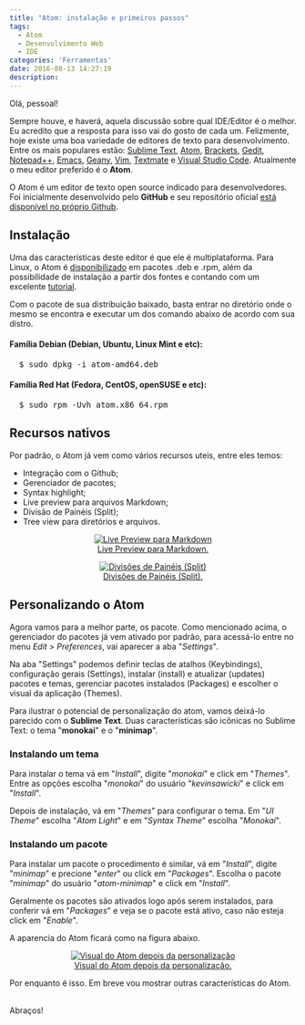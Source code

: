 ```yaml
---
title: "Atom: instalação e primeiros passos"
tags:
  - Atom
  - Desenvolvimento Web
  - IDE
categories: 'Ferramentas'
date: 2016-08-13 14:27:19
description:
---
```

Olá, pessoal!

Sempre houve, e haverá, aquela discussão  sobre qual IDE/Editor é o melhor. Eu acredito que a resposta para isso vai do gosto de cada um. Felizmente, hoje existe uma boa variedade de editores de texto para desenvolvimento. Entre os mais populares estão: [Sublime Text](https://www.sublimetext.com/), [Atom](https://atom.io/), [Brackets](http://brackets.io/), [Gedit](https://wiki.gnome.org/Apps/Gedit), [Notepad++](https://notepad-plus-plus.org/), [Emacs](https://www.gnu.org/software/emacs/), [Geany](https://www.geany.org/), [Vim](http://www.vim.org/), [Textmate](https://macromates.com/) e [Visual Studio Code](https://code.visualstudio.com/). Atualmente o meu editor preferido é o <strong>Atom</strong>.

O Atom é um editor de texto open source indicado para desenvolvedores. Foi inicialmente desenvolvido pelo <strong>GitHub</strong> e seu repositório oficial [está disponível no próprio Github](https://github.com/atom/atom).

## Instalação

Uma das características deste editor é que ele é multiplataforma. Para Linux, o Atom é <a href="https://atom.io/" title="Site oficial do Atom" target="_blank">disponibilizado</a> em pacotes .deb e .rpm, além da possibilidade de instalação a partir dos fontes e contando com um excelente <a href="https://github.com/atom/atom/blob/master/docs/build-instructions/linux.md" target="_blank">tutorial</a>.

Com o pacote de sua distribuição baixado, basta entrar no diretório onde o mesmo se encontra e executar um dos comando abaixo de acordo com sua distro.

#### Família Debian (Debian, Ubuntu, Linux Mint e etc):

<pre class="terminal">
  $ sudo dpkg -i atom-amd64.deb
</pre>

#### Família Red Hat (Fedora, CentOS, openSUSE e etc):

<pre class="terminal">
  $ sudo rpm -Uvh atom.x86_64.rpm
</pre>

## Recursos nativos

Por padrão, o Atom já vem como vários recursos uteis, entre eles temos:

  * Integração com o Github;
  * Gerenciador de pacotes;
  * Syntax highlight;
  * Live preview para arquivos Markdown;
  * Divisão de Painéis (Split);
  * Tree view para diretórios e arquivos.

<div style="text-align: center"><a href="/blog/atom-instalacao-primeiros-passos/atom-live-preview-md.png" target="_blank"><figure><img src="/blog/atom-instalacao-primeiros-passos/atom-live-preview-md.png" style="max-width: 100%" alt="Live Preview para Markdown" title="Live Preview para Markdown" /><figcaption class="text-center">Live Preview para Markdown.</figcaption></figure></a></div>

<div style="text-align: center"><a href="/blog/atom-instalacao-primeiros-passos/atom-split.png" target="_blank"><figure><img src="/blog/atom-instalacao-primeiros-passos/atom-split.png" style="max-width: 100%" alt="Divisões de Painéis (Split)" title="Divisões de Painéis (Split)" /><figcaption class="text-center">Divisões de Painéis (Split).</figcaption></figure></a></div>

## Personalizando o Atom

Agora vamos para a melhor parte, os pacote. Como mencionado acima, o gerenciador do pacotes já vem ativado por padrão, para acessá-lo entre no menu <em>Edit</em> > <em>Preferences</em>, vai aparecer a aba "<em>Settings</em>".

Na aba "Settings" podemos definir teclas de atalhos (Keybindings), configuração gerais (Settings), instalar (install) e atualizar (updates) pacotes e temas, gerenciar pacotes instalados (Packages) e escolher o visual da aplicação (Themes).

Para ilustrar o potencial de personalização do atom, vamos deixá-lo parecido com o <strong>Sublime Text</strong>. Duas características são icônicas no Sublime Text: o tema "<strong>monokai</strong>" e o "<strong>minimap</strong>".

### Instalando um tema

Para instalar o tema vá em "<em>Install</em>", digite "<em>monokai</em>" e click em "<em>Themes</em>". Entre as opções escolha "<em>monokai</em>" do usuário "<em>kevinsawicki</em>" e click em "<em>Install</em>".

Depois de instalação, vá em "<em>Themes</em>" para configurar o tema. Em "<em>UI Theme</em>" escolha "<em>Atom Light</em>" e em "<em>Syntax Theme</em>" escolha "<em>Monokai</em>".

### Instalando um pacote

Para instalar um pacote o procedimento é similar, vá em "<em>Install</em>", digite "<em>minimap</em>" e precione "<em>enter</em>" ou click em "<em>Packages</em>". Escolha o pacote "<em>minimap</em>" do usuário "<em>atom-minimap</em>" e click em "<em>Install</em>".

Geralmente os pacotes são ativados logo após serem instalados, para conferir vá em "<em>Packages</em>" e veja se o pacote está ativo, caso não esteja click em "<em>Enable</em>".

A aparencia do Atom ficará como na figura abaixo.

<div style="text-align: center"><a href="/blog/atom-instalacao-primeiros-passos/atom-monokai-theme.png" target="_blank"><figure><img src="/blog/atom-instalacao-primeiros-passos/atom-monokai-theme.png" style="max-width: 100%" alt="Visual do Atom depois da personalização" title="Visual do Atom depois da personalização" /><figcaption class="text-center">Visual do Atom depois da personalização.</figcaption></figure></a>
</div>

Por enquanto é isso. Em breve vou mostrar outras características do Atom.

<br>
Abraços!

